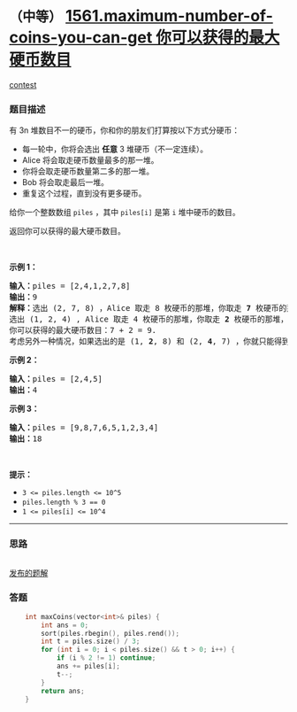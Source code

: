 # `（中等）` [1561.maximum-number-of-coins-you-can-get 你可以获得的最大硬币数目](https://leetcode-cn.com/problems/maximum-number-of-coins-you-can-get/)

[contest](https://leetcode-cn.com/contest/weekly-contest-203/problems/maximum-number-of-coins-you-can-get/)

### 题目描述
<p>有 3n 堆数目不一的硬币，你和你的朋友们打算按以下方式分硬币：</p>

<ul>
	<li>每一轮中，你将会选出 <strong>任意</strong> 3 堆硬币（不一定连续）。</li>
	<li>Alice 将会取走硬币数量最多的那一堆。</li>
	<li>你将会取走硬币数量第二多的那一堆。</li>
	<li>Bob 将会取走最后一堆。</li>
	<li>重复这个过程，直到没有更多硬币。</li>
</ul>

<p>给你一个整数数组 <code>piles</code> ，其中 <code>piles[i]</code> 是第 <code>i</code> 堆中硬币的数目。</p>

<p>返回你可以获得的最大硬币数目。</p>

<p>&nbsp;</p>

<p><strong>示例 1：</strong></p>

<pre><strong>输入：</strong>piles = [2,4,1,2,7,8]
<strong>输出：</strong>9
<strong>解释：</strong>选出 (2, 7, 8) ，Alice 取走 8 枚硬币的那堆，你取走 <strong>7</strong> 枚硬币的那堆，Bob 取走最后一堆。
选出 (1, 2, 4) , Alice 取走 4 枚硬币的那堆，你取走 <strong>2</strong> 枚硬币的那堆，Bob 取走最后一堆。
你可以获得的最大硬币数目：7 + 2 = 9.
考虑另外一种情况，如果选出的是 (1, <strong>2</strong>, 8) 和 (2, <strong>4</strong>, 7) ，你就只能得到 2 + 4 = 6 枚硬币，这不是最优解。
</pre>

<p><strong>示例 2：</strong></p>

<pre><strong>输入：</strong>piles = [2,4,5]
<strong>输出：</strong>4
</pre>

<p><strong>示例 3：</strong></p>

<pre><strong>输入：</strong>piles = [9,8,7,6,5,1,2,3,4]
<strong>输出：</strong>18
</pre>

<p>&nbsp;</p>

<p><strong>提示：</strong></p>

<ul>
	<li><code>3 <= piles.length <= 10^5</code></li>
	<li><code>piles.length % 3 == 0</code></li>
	<li><code>1 <= piles[i] <= 10^4</code></li>
</ul>


---
### 思路
```
```

[发布的题解](https://leetcode-cn.com/problems/maximum-number-of-coins-you-can-get/solution/maximum-number-of-coins-by-ikaruga/)

### 答题
``` C++
    int maxCoins(vector<int>& piles) {
        int ans = 0;
        sort(piles.rbegin(), piles.rend());
        int t = piles.size() / 3;
        for (int i = 0; i < piles.size() && t > 0; i++) {
            if (i % 2 != 1) continue;
            ans += piles[i];
            t--;
        }
        return ans;
    }
```




